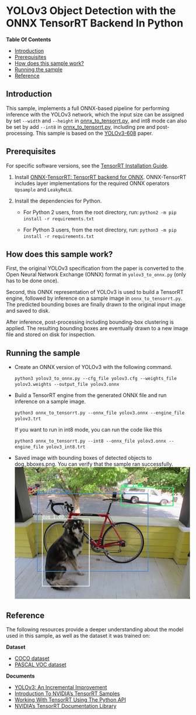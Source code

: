 # YOLOv3 Object Detection with the ONNX TensorRT Backend In Python

**Table Of Contents**
- [Introduction](#introduction)
- [Prerequisites](#prerequisites)
- [How does this sample work?](#how-does-this-sample-work)
- [Running the sample](#running-the-sample)
- [Reference](#reference)


## Introduction

This sample, implements a full ONNX-based pipeline for performing inference with the YOLOv3 network, which the input size can be assigned by set `--width` and `--height` in [onnx_to_tensorrt.py](onnx_to_tensorrt.py), and int8 mode can also be set by add `--int8` in [onnx_to_tensorrt.py](onnx_to_tensorrt.py), including pre and post-processing. This sample is based on the [YOLOv3-608](https://pjreddie.com/media/files/papers/YOLOv3.pdf) paper.

## Prerequisites

For specific software versions, see the [TensorRT Installation Guide](https://docs.nvidia.com/deeplearning/sdk/tensorrt-archived/index.html).

1.  Install [ONNX-TensorRT: TensorRT backend for ONNX](https://github.com/onnx/onnx-tensorrt). ONNX-TensorRT includes layer implementations for the required ONNX operators `Upsample` and `LeakyReLU`.

2.  Install the dependencies for Python.
	-   For Python 2 users, from the root directory, run:
	`python2 -m pip install -r requirements.txt`

	-   For Python 3 users, from the root directory, run:
	`python3 -m pip install -r requirements.txt`

## How does this sample work?

First, the original YOLOv3 specification from the paper is converted to the Open Neural Network Exchange (ONNX) format in `yolov3_to_onnx.py` (only has to be done once).

Second, this ONNX representation of YOLOv3 is used to build a TensorRT engine, followed by inference on a sample image in `onnx_to_tensorrt.py`. The predicted bounding boxes are finally drawn to the original input image and saved to disk.

After inference, post-processing including bounding-box clustering is applied. The resulting bounding boxes are eventually drawn to a new image file and stored on disk for inspection.

## Running the sample

- Create an ONNX version of YOLOv3 with the following command.<br>
	````
	python3 yolov3_to_onnx.py --cfg_file yolov3.cfg --weights_file yolov3.weights --output_file yolov3.onnx
	````


- Build a TensorRT engine from the generated ONNX file and run inference on a sample image.
	````
	python3 onnx_to_tensorrt.py --onnx_file yolov3.onnx --engine_file yolov3.trt
	````
	If you want to run in int8 mode, you can run the code like this
	````
	python3 onnx_to_tensorrt.py --int8 --onnx_file yolov3.onnx --engine_file yolov3_int8.trt
	````

- Saved image with bounding boxes of detected objects to dog_bboxes.png. You can verify that the sample ran successfully.<br>
![](dog_bboxes.png)

## Reference

The following resources provide a deeper understanding about the model used in this sample, as well as the dataset it was trained on:

**Dataset**
- [COCO dataset](http://cocodataset.org/#home)
- [PASCAL VOC dataset](http://host.robots.ox.ac.uk/pascal/VOC/)

**Documents**
- [YOLOv3: An Incremental Improvement](https://pjreddie.com/media/files/papers/YOLOv3.pdf)
- [Introduction To NVIDIA’s TensorRT Samples](https://docs.nvidia.com/deeplearning/sdk/tensorrt-sample-support-guide/index.html#samples)
- [Working With TensorRT Using The Python API](https://docs.nvidia.com/deeplearning/sdk/tensorrt-developer-guide/index.html#python_topics)
- [NVIDIA’s TensorRT Documentation Library](https://docs.nvidia.com/deeplearning/sdk/tensorrt-archived/index.html)
